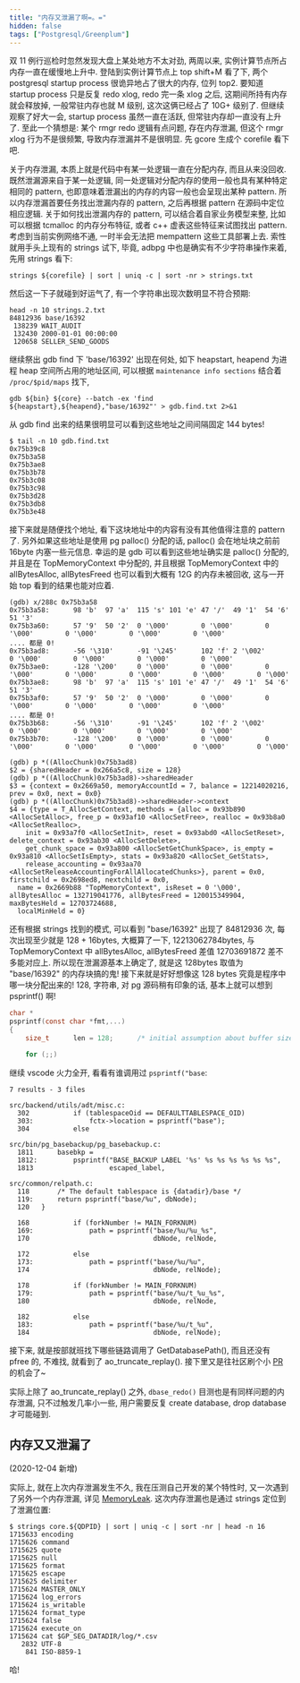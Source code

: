 ```yaml
---
title: "内存又泄漏了啊=。="
hidden: false
tags: ["Postgresql/Greenplum"]
---
```


双 11 例行巡检时忽然发现大盘上某处地方不太对劲, 两周以来, 实例计算节点所占内存一直在缓慢地上升中. 登陆到实例计算节点上 top shift+M 看了下, 两个 postgresql startup process 很诡异地占了很大的内存, 位列 top2. 要知道 startup process 只是反复 redo xlog, redo 完一条 xlog 之后, 这期间所持有内存就会释放掉, 一般常驻内存也就 M 级别, 这次这俩已经占了 10G+ 级别了. 但继续观察了好大一会, startup process 虽然一直在活跃, 但常驻内存却一直没有上升了. 至此一个猜想是: 某个 rmgr redo 逻辑有点问题, 存在内存泄漏, 但这个 rmgr xlog 行为不是很频繁, 导致内存泄漏并不是很明显. 先 gcore 生成个 corefile 看下吧.

关于内存泄漏, 本质上就是代码中有某一处逻辑一直在分配内存, 而且从来没回收. 既然泄漏源来自于某一处逻辑, 同一处逻辑对分配内存的使用一般也具有某种特定相同的 pattern, 也即意味着泄漏出的内存的内容一般也会呈现出某种 pattern. 所以内存泄漏首要任务找出泄漏内存的 pattern, 之后再根据 pattern 在源码中定位相应逻辑. 关于如何找出泄漏内存的 pattern, 可以结合着自家业务模型来整, 比如可以根据 tcmalloc 的内存分布特征, 或者 c++ 虚表这些特征来试图找出 pattern. 考虑到当前实例网络不通, 一时半会无法把 mempattern 这些工具部署上去. 索性就用手头上现有的 strings 试下, 毕竟, adbpg 中也是确实有不少字符串操作来着, 先用 strings 看下:

```
strings ${corefile} | sort | uniq -c | sort -nr > strings.txt
```

然后这一下子就碰到好运气了, 有一个字符串出现次数明显不符合预期:

```
head -n 10 strings.2.txt
84812936 base/16392
 138239 WAIT_AUDIT
 132430 2000-01-01 00:00:00
 120658 SELLER_SEND_GOODS
```

继续祭出 gdb find 下 'base/16392' 出现在何处, 如下 heapstart, heapend 为进程 heap 空间所占用的地址区间, 可以根据 `maintenance info sections` 结合着 `/proc/$pid/maps` 找下,

```
gdb ${bin} ${core} --batch -ex 'find ${heapstart},${heapend},"base/16392"' > gdb.find.txt 2>&1
```

从 gdb find 出来的结果很明显可以看到这些地址之间间隔固定 144 bytes!

```
$ tail -n 10 gdb.find.txt
0x75b39c8
0x75b3a58
0x75b3ae8
0x75b3b78
0x75b3c08
0x75b3c98
0x75b3d28
0x75b3db8
0x75b3e48
```

接下来就是随便找个地址, 看下这块地址中的内容有没有其他值得注意的 pattern 了. 另外如果这些地址是使用 pg palloc() 分配的话, palloc() 会在地址块之前前 16byte 内塞一些元信息. 幸运的是 gdb 可以看到这些地址确实是 palloc() 分配的, 并且是在 TopMemoryContext 中分配的, 并且根据 TopMemoryContext 中的 allBytesAlloc, allBytesFreed 也可以看到大概有 12G 的内存未被回收, 这与一开始 top 看到的结果也能对应着.

```
(gdb) x/288c 0x75b3a58
0x75b3a58:      98 'b'  97 'a'  115 's' 101 'e' 47 '/'  49 '1'  54 '6'  51 '3'
0x75b3a60:      57 '9'  50 '2'  0 '\000'        0 '\000'        0 '\000'        0 '\000'        0 '\000'        0 '\000'
.... 都是 0!
0x75b3ad8:      -56 '\310'      -91 '\245'      102 'f' 2 '\002'        0 '\000'        0 '\000'        0 '\000'        0 '\000'
0x75b3ae0:      -128 '\200'     0 '\000'        0 '\000'        0 '\000'        0 '\000'        0 '\000'        0 '\000'        0 '\000'
0x75b3ae8:      98 'b'  97 'a'  115 's' 101 'e' 47 '/'  49 '1'  54 '6'  51 '3'
0x75b3af0:      57 '9'  50 '2'  0 '\000'        0 '\000'        0 '\000'        0 '\000'        0 '\000'        0 '\000'
.... 都是 0!
0x75b3b68:      -56 '\310'      -91 '\245'      102 'f' 2 '\002'        0 '\000'        0 '\000'        0 '\000'        0 '\000'
0x75b3b70:      -128 '\200'     0 '\000'        0 '\000'        0 '\000'        0 '\000'        0 '\000'        0 '\000'        0 '\000'
```

```
(gdb) p *((AllocChunk)0x75b3ad8)
$2 = {sharedHeader = 0x266a5c8, size = 128}
(gdb) p *((AllocChunk)0x75b3ad8)->sharedHeader
$3 = {context = 0x2669a50, memoryAccountId = 7, balance = 12214020216, prev = 0x0, next = 0x0}
(gdb) p *((AllocChunk)0x75b3ad8)->sharedHeader->context
$4 = {type = T_AllocSetContext, methods = {alloc = 0x93b890 <AllocSetAlloc>, free_p = 0x93af10 <AllocSetFree>, realloc = 0x93b8a0 <AllocSetRealloc>,
    init = 0x93a7f0 <AllocSetInit>, reset = 0x93abd0 <AllocSetReset>, delete_context = 0x93ab30 <AllocSetDelete>,
    get_chunk_space = 0x93a800 <AllocSetGetChunkSpace>, is_empty = 0x93a810 <AllocSetIsEmpty>, stats = 0x93a820 <AllocSet_GetStats>,
    release_accounting = 0x93aa70 <AllocSetReleaseAccountingForAllAllocatedChunks>}, parent = 0x0, firstchild = 0x2698ed8, nextchild = 0x0,
  name = 0x2669b88 "TopMemoryContext", isReset = 0 '\000', allBytesAlloc = 132719041776, allBytesFreed = 120015349904, maxBytesHeld = 12703724688,
  localMinHeld = 0}
```

还有根据 strings 找到的模式, 可以看到 "base/16392" 出现了 84812936 次, 每次出现至少就是 128 + 16bytes, 大概算了一下, 12213062784bytes, 与 TopMemoryContext 中 allBytesAlloc, allBytesFreed 差值 12703691872 差不多能对应上. 所以现在泄漏源基本上确定了, 就是这 128bytes 取值为 "base/16392" 的内存块搞的鬼! 接下来就是好好想像这 128 bytes 究竟是程序中哪一块分配出来的! 128, 字符串, 对 pg 源码稍有印象的话, 基本上就可以想到 psprintf() 啊!

```c
char *
psprintf(const char *fmt,...)
{
	size_t		len = 128;		/* initial assumption about buffer size */

	for (;;)
```

继续 vscode 火力全开, 看看有谁调用过 `psprintf("base`:

```
7 results - 3 files

src/backend/utils/adt/misc.c:
  302  			if (tablespaceOid == DEFAULTTABLESPACE_OID)
  303: 				fctx->location = psprintf("base");
  304  			else

src/bin/pg_basebackup/pg_basebackup.c:
  1811  	basebkp =
  1812: 		psprintf("BASE_BACKUP LABEL '%s' %s %s %s %s %s %s",
  1813  				 escaped_label,

src/common/relpath.c:
  118  		/* The default tablespace is {datadir}/base */
  119: 		return psprintf("base/%u", dbNode);
  120  	}

  168  			if (forkNumber != MAIN_FORKNUM)
  169: 				path = psprintf("base/%u/%u_%s",
  170  								dbNode, relNode,

  172  			else
  173: 				path = psprintf("base/%u/%u",
  174  								dbNode, relNode);

  178  			if (forkNumber != MAIN_FORKNUM)
  179: 				path = psprintf("base/%u/t_%u_%s",
  180  								dbNode, relNode,

  182  			else
  183: 				path = psprintf("base/%u/t_%u",
  184  								dbNode, relNode);
```

接下来, 就是按部就班找下哪些链路调用了 GetDatabasePath(), 而且还没有 pfree 的, 不难找, 就看到了 ao_truncate_replay(). 接下里又是往社区刷个小 [PR](https://github.com/greenplum-db/gpdb/issues/11202) 的机会了~

实际上除了 ao_truncate_replay() 之外, `dbase_redo()` 目测也是有同样问题的内存泄漏, 只不过触发几率小一些, 用户需要反复 create database, drop database 才可能碰到.

## 内存又又泄漏了

(2020-12-04 新增)

实际上, 就在上次内存泄漏发生不久, 我在压测自己开发的某个特性时, 又一次遇到了另外一个内存泄漏, 详见 [MemoryLeak](https://github.com/greenplum-db/gpdb/pull/11248/commits). 这次内存泄漏也是通过 strings 定位到了泄漏位置:

```
$ strings core.${QDPID} | sort | uniq -c | sort -nr | head -n 16
1715633 encoding
1715626 command
1715625 quote
1715625 null
1715625 format
1715625 escape
1715625 delimiter
1715624 MASTER_ONLY
1715624 log_errors
1715624 is_writable
1715624 format_type
1715624 false
1715624 execute_on
1715624 cat $GP_SEG_DATADIR/log/*.csv
   2832 UTF-8
    841 ISO-8859-1
```

哈!